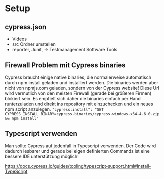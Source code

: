 # Setup

## cypress.json

+ Videos
+ src Ordner umstellen
+ reporter, Junit, -> Testmanagement Software Tools

## Firewall Problem mit Cypress binaries

Cypress braucht einige native binaries, die normalerweise automatisch durch npm install geladen und installiert werden.
Die binaries werden aber nicht von npmjs.com geladen, sondern von der Cypress website! Diese Url wird vermutlich von
den meisten Firewall (gerade bei größeren Firmen) blokiert sein.
Es empfielt sich daher die binaries einfach per Hand runterzuladen und direkt ins repository mit einzuchecken und ein 
neues npm script anzulegen.
``
    "cypress:install": "SET CYPRESS_INSTALL_BINARY=cypress-binaries/cypress-windows-x64-4.6.0.zip && npm install"
``

## Typescript verwenden

Man sollte Cypress auf jedenfall in Typescript verwenden. Der Code wird dadurch lesbarer und gerade bei eigen definierten
Commands ist eine bessere IDE unterstützung möglich!

https://docs.cypress.io/guides/tooling/typescript-support.html#Install-TypeScript